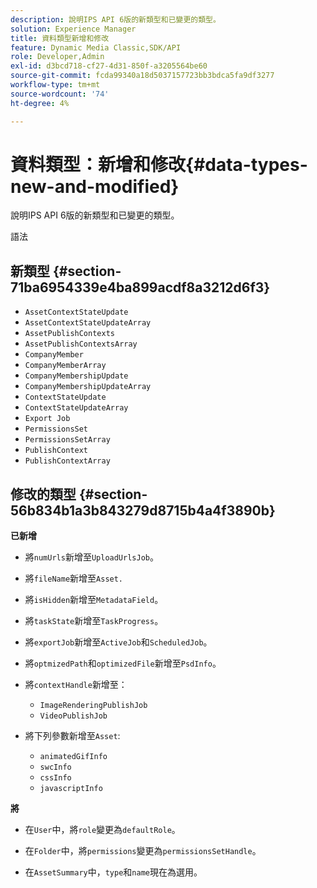 ```yaml
---
description: 說明IPS API 6版的新類型和已變更的類型。
solution: Experience Manager
title: 資料類型新增和修改
feature: Dynamic Media Classic,SDK/API
role: Developer,Admin
exl-id: d3bcd718-cf27-4d31-850f-a3205564be60
source-git-commit: fcda99340a18d5037157723bb3bdca5fa9df3277
workflow-type: tm+mt
source-wordcount: '74'
ht-degree: 4%

---
```


# 資料類型：新增和修改{#data-types-new-and-modified}

說明IPS API 6版的新類型和已變更的類型。

語法

## 新類型 {#section-71ba6954339e4ba899acdf8a3212d6f3}

* `AssetContextStateUpdate`
* `AssetContextStateUpdateArray`
* `AssetPublishContexts`
* `AssetPublishContextsArray`
* `CompanyMember`
* `CompanyMemberArray`
* `CompanyMembershipUpdate`
* `CompanyMembershipUpdateArray`
* `ContextStateUpdate`
* `ContextStateUpdateArray`
* `Export Job`
* `PermissionsSet`
* `PermissionsSetArray`
* `PublishContext`
* `PublishContextArray`

## 修改的類型 {#section-56b834b1a3b843279d8715b4a4f3890b}

**已新增**

* 將`numUrls`新增至`UploadUrlsJob`。

* 將`fileName`新增至`Asset.`

* 將`isHidden`新增至`MetadataField`。

* 將`taskState`新增至`TaskProgress`。

* 將`exportJob`新增至`ActiveJob`和`ScheduledJob`。

* 將`optmizedPath`和`optimizedFile`新增至`PsdInfo`。

* 將`contextHandle`新增至：

   * `ImageRenderingPublishJob`
   * `VideoPublishJob`

* 將下列參數新增至`Asset`:

   * `animatedGifInfo`
   * `swcInfo`
   * `cssInfo`
   * `javascriptInfo`

**將**

* 在`User`中，將`role`變更為`defaultRole`。

* 在`Folder`中，將`permissions`變更為`permissionsSetHandle`。

* 在`AssetSummary`中，`type`和`name`現在為選用。
